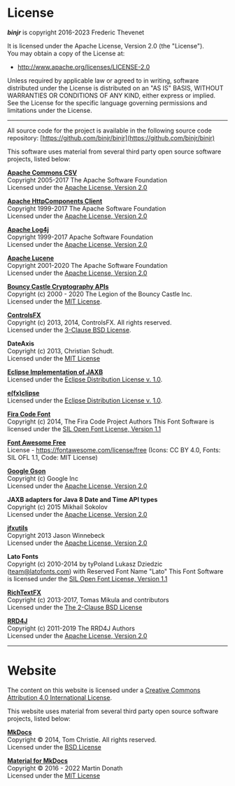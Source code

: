 # License

***binjr*** is copyright 2016-2023 Frederic Thevenet

It is licensed under the Apache License, Version 2.0 (the "License").  
You may obtain a copy of the License at:

* http://www.apache.org/licenses/LICENSE-2.0

Unless required by applicable law or agreed to in writing, software
distributed under the License is distributed on an "AS IS" BASIS,
WITHOUT WARRANTIES OR CONDITIONS OF ANY KIND, either express or implied.
See the License for the specific language governing permissions and
limitations under the License.

---

All source code for the project is available in the following source code repository:
 [https://github.com/binjr/binjr](https://github.com/binjr/binjr)

This software uses material from several third party open source software projects, listed below:

[**Apache Commons CSV**](https://commons.apache.org/proper/commons-csv/)  
Copyright 2005-2017 The Apache Software Foundation  
Licensed under the [Apache License, Version 2.0](http://www.apache.org/licenses/LICENSE-2.0)

[**Apache HttpComponents Client**](https://hc.apache.org/)  
Copyright 1999-2017 The Apache Software Foundation  
Licensed under the [Apache License, Version 2.0](http://www.apache.org/licenses/LICENSE-2.0)

[**Apache Log4j**](https://logging.apache.org/log4j/2.x/)  
Copyright 1999-2017 Apache Software Foundation  
Licensed under the [Apache License, Version 2.0](http://www.apache.org/licenses/LICENSE-2.0)

[**Apache Lucene**](https://lucene.apache.org/)  
Copyright 2001-2020 The Apache Software Foundation  
Licensed under the [Apache License, Version 2.0](http://www.apache.org/licenses/LICENSE-2.0)

[**Bouncy Castle Cryptography APIs**](https://www.bouncycastle.org/)  
Copyright (c) 2000 - 2020 The Legion of the Bouncy Castle Inc.  
Licensed under the [MIT License](https://opensource.org/licenses/MIT).

[**ControlsFX**](https://github.com/controlsfx/controlsfx)  
Copyright (c) 2013, 2014, ControlsFX. All rights reserved.  
Licensed under the [3-Clause BSD License](https://opensource.org/licenses/BSD-3-Clause).

**DateAxis**  
Copyright (c) 2013, Christian Schudt.  
Licensed under the [MIT License](https://opensource.org/licenses/MIT)

[**Eclipse Implementation of JAXB**](https://projects.eclipse.org/projects/ee4j.jaxb-impl)  
Licensed under the [Eclipse Distribution License v. 1.0](https://www.eclipse.org/org/documents/edl-v10.html).

[**e(fx)clipse**](https://www.eclipse.org/efxclipse/index.html)  
Licensed under the [Eclipse Distribution License v. 1.0](https://www.eclipse.org/org/documents/edl-v10.html).

[**Fira Code Font**](https://github.com/tonsky/FiraCode)  
Copyright (c) 2014, The Fira Code Project Authors 
This Font Software is licensed under the [SIL Open Font License, Version 1.1](http://scripts.sil.org/OFL)

[**Font Awesome Free**](https://fontawesome.com)  
License - https://fontawesome.com/license/free (Icons: CC BY 4.0, Fonts: SIL OFL 1.1, Code: MIT License)

[**Google Gson**](https://github.com/google/gson)  
Copyright (c) Google Inc  
Licensed under the [Apache License, Version 2.0](http://www.apache.org/licenses/LICENSE-2.0)

**JAXB adapters for Java 8 Date and Time API types**  
Copyright (c) 2015 Mikhail Sokolov  
Licensed under the [Apache License, Version 2.0](http://www.apache.org/licenses/LICENSE-2.0)

[**jfxutils**](https://github.com/gillius/jfxutils)  
Copyright 2013 Jason Winnebeck  
Licensed under the [Apache License, Version 2.0](http://www.apache.org/licenses/LICENSE-2.0)

**Lato Fonts**  
Copyright (c) 2010-2014 by tyPoland Lukasz Dziedzic (team@latofonts.com) with Reserved Font Name "Lato"
This Font Software is licensed under the [SIL Open Font License, Version 1.1](http://scripts.sil.org/OFL)

[**RichTextFX**](https://github.com/FXMisc/RichTextFX)  
Copyright (c) 2013-2017, Tomas Mikula and contributors  
Licensed under the [The 2-Clause BSD License](https://opensource.org/licenses/BSD-2-Clause)

[**RRD4J**](https://github.com/rrd4j/rrd4j)  
Copyright (c) 2011-2019 The RRD4J Authors  
Licensed under the [Apache License, Version 2.0](http://www.apache.org/licenses/LICENSE-2.0)

---

# Website

The content on this website is licensed under a 
[Creative Commons Attribution 4.0 International License](http://creativecommons.org/licenses/by/4.0/).

This website uses material from several third party open source software projects, listed below:

[**MkDocs**](https://www.mkdocs.org/)  
Copyright © 2014, Tom Christie. All rights reserved.  
Licensed under the [BSD License](https://www.mkdocs.org/about/license/)

[**Material for MkDocs**](https://squidfunk.github.io/mkdocs-material/)  
Copyright © 2016 - 2022 Martin Donath  
Licensed under the [MIT License](https://squidfunk.github.io/mkdocs-material/license/)
